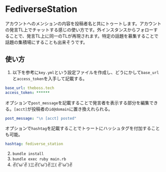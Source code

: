 # FediverseStation
アカウントへのメンションの内容を投稿者名と共にトゥートします。アカウントの発言TL上でチャットする感じの使い方です。外インスタンスからフォローすることで、発言TL上に同一のTLが再現されます。特定の話題を募集することで話題の集積場にすることも出来そうです。

## 使い方
1. 以下を参考に`key.yml`という設定ファイルを作成し、どうにかして`base_url`と`access_token`を入手して記載する。
```yml
base_url: theboss.tech
access_token: ******
```
オプションで`post_message`を記載することで発言者を表示する部分を編集できる。`[acct]`が投稿者の`id@domain`に置き換えれられる。
```yml
post_message: "\n [acct] posted"
```
オプションで`hashtag`を記載することでトゥートにハッシュタグを付加することも可能。
```yml
hashtag: fediverse_station
```

2. `bundle install`
3. `bundle exec ruby main.rb`
4.  ✌('ω'✌ )三✌('ω')✌三( ✌'ω')✌